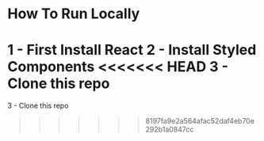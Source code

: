 # How To Run Locally

1 - First Install React
2 - Install Styled Components
<<<<<<< HEAD
3 - Clone this repo
=======
3 - Clone this repo
>>>>>>> 8197fa9e2a564afac52daf4eb70e292b1a0847cc
